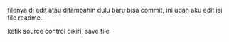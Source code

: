 filenya di edit atau ditambahin dulu baru bisa commit, ini udah aku edit isi file readme.

ketik source control dikiri, save file